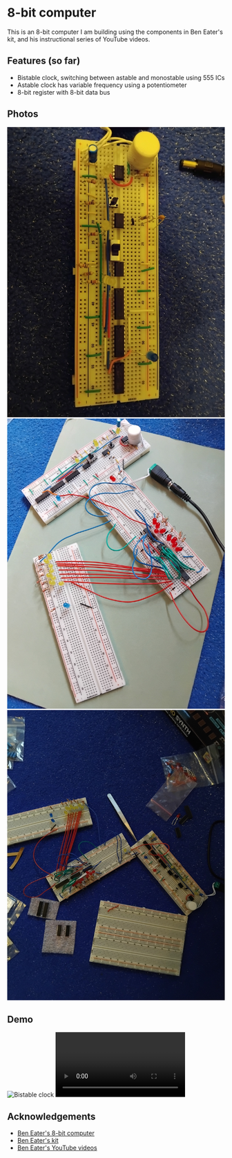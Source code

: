 
# 8-bit computer

This is an 8-bit computer I am building using the components in Ben Eater's kit, and his instructional series of YouTube videos.


## Features (so far)

- Bistable clock, switching between astable and monostable using 555 ICs
- Astable clock has variable frequency using a potentiometer
- 8-bit register with 8-bit data bus


## Photos

![Clock](https://github.com/LayanJethwa/8-bit-computer/blob/main/clock.jpg)
![Register 1](https://github.com/LayanJethwa/8-bit-computer/blob/main/register1.jpg)
![Register 2](https://github.com/LayanJethwa/8-bit-computer/blob/main/register2.jpg)

## Demo

![Bistable clock](https://via.placeholder.com/468x300?text=App+Screenshot+Here)
![Clock circuits](https://github.com/LayanJethwa/8-bit-computer/blob/main/clock%20circuits.mp4)


## Acknowledgements

 - [Ben Eater's 8-bit computer](https://eater.net/8bit/)
 - [Ben Eater's kit](https://eater.net/8bit/kits)
 - [Ben Eater's YouTube videos](https://www.youtube.com/playlist?list=PLowKtXNTBypGqImE405J2565dvjafglHU)

